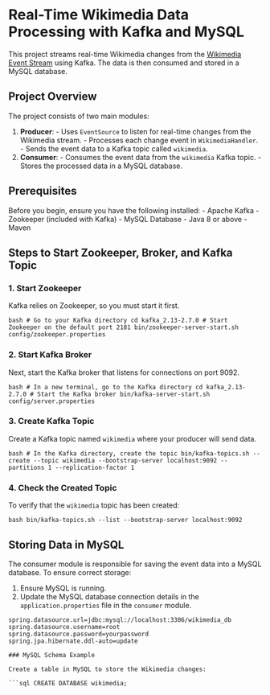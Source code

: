# Real-Time Wikimedia Data Processing with Kafka and MySQL

This project streams real-time Wikimedia changes from the [Wikimedia Event Stream](https://stream.wikimedia.org/v2/stream/recentchange) using Kafka. The data is then consumed and stored in a MySQL database.

## Project Overview

The project consists of two main modules: 
1. **Producer**: - Uses `EventSource` to listen for real-time changes from the Wikimedia stream. - Processes each change event in `WikimediaHandler`. - Sends the event data to a Kafka topic called `wikimedia`.
2. **Consumer**: - Consumes the event data from the `wikimedia` Kafka topic. - Stores the processed data in a MySQL database.

## Prerequisites

Before you begin, ensure you have the following installed: - Apache Kafka - Zookeeper (included with Kafka) - MySQL Database - Java 8 or above - Maven

## Steps to Start Zookeeper, Broker, and Kafka Topic

### 1. Start Zookeeper

Kafka relies on Zookeeper, so you must start it first.

```bash # Go to your Kafka directory cd kafka_2.13-2.7.0 # Start Zookeeper on the default port 2181 bin/zookeeper-server-start.sh config/zookeeper.properties ```

### 2. Start Kafka Broker

Next, start the Kafka broker that listens for connections on port 9092.

```bash # In a new terminal, go to the Kafka directory cd kafka_2.13-2.7.0 # Start the Kafka broker bin/kafka-server-start.sh config/server.properties ```

### 3. Create Kafka Topic

Create a Kafka topic named `wikimedia` where your producer will send data.

```bash # In the Kafka directory, create the topic bin/kafka-topics.sh --create --topic wikimedia --bootstrap-server localhost:9092 --partitions 1 --replication-factor 1 ```

### 4. Check the Created Topic

To verify that the `wikimedia` topic has been created:

```bash bin/kafka-topics.sh --list --bootstrap-server localhost:9092 ```

## Storing Data in MySQL

The consumer module is responsible for saving the event data into a MySQL database. To ensure correct storage:

1. Ensure MySQL is running.
2. Update the MySQL database connection details in the `application.properties` file in the `consumer` module.

```properties
spring.datasource.url=jdbc:mysql://localhost:3306/wikimedia_db
spring.datasource.username=root
spring.datasource.password=yourpassword
spring.jpa.hibernate.ddl-auto=update

### MySQL Schema Example

Create a table in MySQL to store the Wikimedia changes:

```sql CREATE DATABASE wikimedia;
